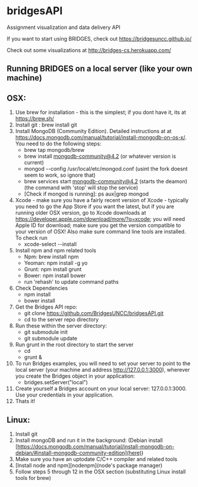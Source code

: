 bridgesAPI
==========

Assignment visualization and data delivery API

If you want to start using BRIDGES, check out https://bridgesuncc.github.io/ 

Check out some visualizations at http://bridges-cs.herokuapp.com/

## Running BRIDGES on a local server (like your own machine) 

## OSX:

1. Use brew for installation - this is the simplest; if you dont have it,
its at https://brew.sh/
2. Install git : brew install git
3. Install MongoDB (Community Edition). Detailed instructions at  at https://docs.mongodb.com/manual/tutorial/install-mongodb-on-os-x/.  You
need to do the following steps:
	- brew tap mongodb/brew
	- brew install mongodb-community@4.2 (or whatever version is current)
	- mongod --config /usr/local/etc/mongod.conf  (usint the fork doesnt seem to 	work, so ignore that)
	- brew services start mongodb-community@4.2 (starts the deamon)
	(the command with 'stop' will stop the service)
	- [Check if mongod is running]: ps aux|grep mongod 
4. Xcode - make sure you have a fairly recent version of Xcode - typically
you need to go the App Store if you want the latest, but if you are running
older OSX version, go to Xcode downloads at https://developer.apple.com/download/more/?q=xcode; you will need Apple ID for download; make sure you get the version compatible to your version of OSX! Also make sure command line tools are installed. To check run 
	- xcode-select --install
5. Install npm and npm related tools
	- Npm:    brew install npm
	- Yeoman: npm install -g yo  
	- Grunt:  npm install grunt
	- Bower:  npm install bower
	- run 'rehash' to update command paths
6. Check Dependencies 
	- npm install  
	- bower install  
7. Get the Bridges API repo:
	- git  clone https://github.com/BridgesUNCC/bridgesAPI.git  
	- cd to the server repo directory
8. Run these within the server directory:
	- git submodule init
	- git submodule update
9. Run grunt in the root directory  to start the server
	- cd
	- grunt &
10. To run Bridges examples, you will need to set your server to point to 
the local server (your machine and address http://127.0.0.1:3000), wherever you create the Bridges object
in your application:
	- bridges.setServer("local")
11. Create yourself a Bridges account on your local server: 127.0.0.1:3000. Use
	your credentials in your application.
12. Thats it!

## Linux:

1. Install git
2. Install mongoDB and run it in the background: (Debian install [https://docs.mongodb.com/manual/tutorial/install-mongodb-on-debian/#install-mongodb-community-edition](here))
3. Make sure you have an uptodate C/C++ compiler and related tools
4. [Install node and npm][nodenpm](node's package manager) 
5. Follow steps 5 through 12 in the OSX section (substituting Linux install 
tools for brew)
	
